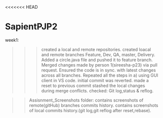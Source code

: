 <<<<<<< HEAD
# SapientPJP2
week1:
>>>created a local and remote repositories. created loacal and remote branches Feature, Dev, QA, master, Delivery. Added a circle.java file and pushed it to feature branch. Merged changes made by person 1(sireesha-p23) via pull request. Ensured the code is in sync. with latest changes across all branches.
>>Repeated all the steps in a) using GUI client in VS code.
>>initial commit was reverted. made a reset to previous commit stashed the local changes during merge conflicts. checked: Git log,status & reflog.


>>Assisnment_Screenshots folder:
contains screenshots of remote(gitHub) branches commits history. contains screenshots of local commits history.(git log,git reflog after reset,rebase).


